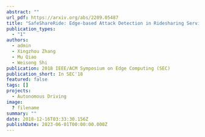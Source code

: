 ```yaml
---
abstract: ""
url_pdf: https://arxiv.org/abs/2209.05487
title: "SafeShareRide: Edge-based Attack Detection in Ridesharing Services"
publication_types:
  - "1"
authors:
  - admin
  - Xingzhou Zhang
  - Mu Qiao
  - Weisong Shi
publication: 2018 IEEE/ACM Symposium on Edge Computing (SEC)
publication_short: In SEC'18
featured: false
tags: []
projects:
  - Autonomous Driving
image:
  ? filename
summary: ""
date: 2018-12-16T03:33:30.156Z
publishDate: 2023-06-01T00:00:00.000Z
---
```

